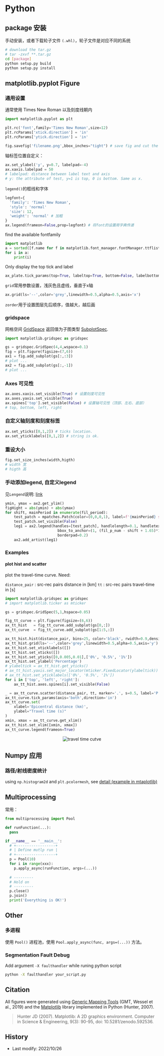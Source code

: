 # Python

## package 安装

手动安装，或者下载轮子文件 `(.whl)`，轮子文件是对应不同的系统
```bash
# download the tar.gz
# tar -zxvf **.tar.gz
cd [package]
python setup.py build
python setup.py install
```

## matplotlib.pyplot Figure

### 通用设置

通常使用 Times New Roman 以及刻度线朝内 <Badge text="通用设置" color="#242378" />

```python
import matplotlib.pyplot as plt

plt.rc('font',family='Times New Roman',size=12)
plt.rcParams['xtick.direction'] = 'in'
plt.rcParams['ytick.direction'] = 'in'

fig.savefig('filename.png',bbox_inches="tight") # save fig and cut the white padding
```

轴标签位置自定义：
```python
ax.set_ylabel('y', y=0.7, labelpad=-4)
ax.xaxis.labelpad = 50
# labelpad: distance between label text and axis
# y: the attribute of test, y=1 is top, 0 is bottom. Same as x.
```

`legend()`的框线和字体

```python
legfont={
  'family': 'Times New Roman',
  'style': 'normal'
  'size': 12,
  'weight': 'normal' # 加粗
}
ax.legend(frameon=False,prop=legfont) # 将font的设置用字典传递
```

find the available fontfamily

```python
import matplotlib
a = sorted([f.name for f in matplotlib.font_manager.fontManager.ttflist])
for i in a:
    print(i)
```

Only display the top tick and label

```python
ax_plate.tick_params(top=True, labeltop=True, bottom=False, labelbottom=False)
```

`grid`常用参数设置，浅灰色且虚线，垂直于x轴

```python
ax.grid(ls='--',color='grey',linewidth=0.5,alpha=0.5,axis='x')
```

`zorder`用于设置图层先后顺序，值越大，越后画

### gridspace

网格空间 [GridSpace](https://matplotlib.org/stable/api/_as_gen/matplotlib.gridspec.GridSpec.html) 返回值为子图类型 [SubplotSpec](https://matplotlib.org/stable/api/_as_gen/matplotlib.gridspec.SubplotSpec.html#matplotlib.gridspec.SubplotSpec).

```python
import matplotlib.gridspec as gridspec

gs = gridspec.GridSpec(4,4,wspace=0.1)
fig = plt.figure(figsize=(7,6))
ax1 = fig.add_subplot(gs[:,:3])
# plot ...
ax2 = fig.add_subplot(gs[:,-1])
# plot ...
```

### Axes 可见性

```python
ax.axes.xaxis.set_visible(True) # 设置刻度可见性
ax.axes.yaxis.set_visible(True)
ax.spines['top'].set_visible(False) # 设置轴可见性（顶部、左右、底部）
# top, bottom, left, right
```

### 自定义轴刻度和刻度标签

```python
ax.set_yticks([0,1,2]) # ticks location.
ax.set_yticklabels([0,1,2]) # string is ok.
```

### 重设大小

```python
fig.set_size_inches(width,higth)
# width 宽
# higth 高
```

### 手动添加legend, 自定义legend

见`Lengend`说明: [link](https://matplotlib.org/stable/api/legend_api.html#matplotlib.legend.Legend)

```python
ymin, ymax = ax2.get_ylim()
figHight = abs(ymin) + abs(ymax)
for shift, mainPeriod in enumerate(fil_period):
    test_patch = mpatches.Patch(color=(0,0,0,1), label=f'{mainPeriod} s')
    test_patch.set_visible(False)
    leg1 = ax2.legend(handles=[test_patch], handlelength=0.1, handletextpad=0.1, loc='upper right',
                        bbox_to_anchor=(1, (fil_p_num - shift + 1.65)*1.15*fil_p_num/figHight/figHight-0.02),
                        borderpad=0.2)
    ax2.add_artist(leg1)
```

### Examples

#### plot hist and scatter

plot the travel-time curve. Need:

`distance_pair` : src-rec pairs distance in [km]
`tt` : src-rec pairs travel-time in [s]

```python
import matplotlib.gridspec as gridspec
# import matplotlib.ticker as mticker

gs = gridspec.GridSpec(5,1,hspace=0.05)

fig_tt_curve = plt.figure(figsize=(6,6))
ax_tt_hist   = fig_tt_curve.add_subplot(gs[0,:])
ax_tt_curve  = fig_tt_curve.add_subplot(gs[1:5,:])

ax_tt_hist.hist(distance_pair, bins=25, color='black', rwidth=0.9,density=True)
ax_tt_hist.grid(ls='--',color='grey',linewidth=0.5,alpha=0.5,axis='y')
ax_tt_hist.set_xticklabels([])
ax_tt_hist.set_xticks([])
ax_tt_hist.set_yticks([0,0.005,0.01],['0%', '0.5%', '1%'])
ax_tt_hist.set_ylabel('Percentage')
# ylabeltick = ax_tt_hist.get_yticks()
# ax_tt_hist.yaxis.set_major_locator(mticker.FixedLocator(ylabeltick))
# ax_tt_hist.set_yticklabels(['0%', '0.5%', '1%'])
for i in ['top', 'left', 'right']:
    ax_tt_hist.axes.spines[i].set_visible(False)

_ = ax_tt_curve.scatter(distance_pair, tt, marker='.', s=0.5, label='P wave', color='black')
ax_tt_curve.tick_params(axis='both',direction='in')
ax_tt_curve.set(
    xlabel='Epicentral distance (km)',
    ylabel="Travel time (s)"
)
xmin, xmax = ax_tt_curve.get_xlim()
ax_tt_hist.set_xlim([xmin, xmax])
ax_tt_curve.legend(frameon=True)
```
<div align=center>
<img src="https://cdn.staticaly.com/gh/Huadangfan/IMAGE-HOSTING@master/github_page/tt_curve.4u5bga66h0g0.webp" alt="travel time cutve"/>
</div>


<!-- {{{width="600" height="auto"}}} -->

## Numpy 应用

### 路径/射线密度统计

using `np.histogram2d` and `plt.pcolormesh`, see [detail (example in mtaplotlib)](https://matplotlib.org/stable/gallery/statistics/time_series_histogram.html#sphx-glr-gallery-statistics-time-series-histogram-py)

## Multiprocessing

常用：
```python
from multiprocessing import Pool

def runFunction(...):
  pass

if __name__ == '__main__':
  # +------------------+
  # | Define mutlp run |
  # +------------------+
  p = Pool(10)
  for i in range(xxx):
    p.apply_async(runFunction, args=(...))
  
  # ---------
  # Hold on 
  # ---------
  p.close()
  p.join()
  print('Everything is OK!')
```

## Other

### 多进程

使用 `Pool()` 进程池，使用 `Pool.apply_async(func, args=(...))` 方法。

### Segmentation Fault Debug

Add argument `-X faulthandler` while runing python script

```bash
python -X faulthandler your_script.py
```

## Citation

All figures were generated using [Generic Mapping Tools](https://www.generic-mapping-tools.org/) (GMT, Wessel et al., 2019) and the [Matplotlib](https://matplotlib.org/) library implemented in Python (Hunter, 2007).

> Hunter JD (2007). Matplotlib: A 2D graphics environment. Computer in Science & Engineering, 9(3): 90-95, doi: 10.5281/zenodo.592536.

## History

- Last modify: 2022/10/26
